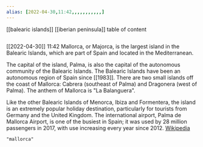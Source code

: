```yaml
---
alias: [2022-04-30,11:42,,,,,,,,,,,]
---
```

[[balearic islands]] [[iberian peninsula]]
table of content
```toc
```

[[2022-04-30]] 11:42
Mallorca, or Majorca, is the largest island in the Balearic Islands, which are part of Spain and located in the Mediterranean.

The capital of the island, Palma, is also the capital of the autonomous community of the Balearic Islands. The Balearic Islands have been an autonomous region of Spain since [[1983]]. There are two small islands off the coast of Mallorca: Cabrera (southeast of Palma) and Dragonera (west of Palma). The anthem of Mallorca is "La Balanguera".

Like the other Balearic Islands of Menorca, Ibiza and Formentera, the island is an extremely popular holiday destination, particularly for tourists from Germany and the United Kingdom. The international airport, Palma de Mallorca Airport, is one of the busiest in Spain; it was used by 28 million passengers in 2017, with use increasing every year since 2012.
[Wikipedia](https://en.wikipedia.org/wiki/Mallorca)
```query
"mallorca"
```